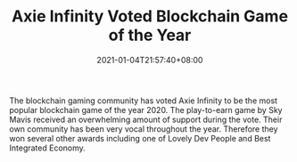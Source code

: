﻿---
title: "Axie Infinity Voted Blockchain Game of the Year"
date: 2021-01-04T21:57:40+08:00
lastmod: 2021-01-04T16:45:40+08:00
draft: false
authors: ["Glynnis"]
description: "The blockchain gaming community has voted Axie Infinity to be the most popular blockchain game of the year 2020. The play-to-earn game by Sky Mavis received an overwhelming amount of support during the vote. Their own community has been very vocal throughout the year. Therefore they won several other awards including one of Lovely Dev People and Best Integrated Economy."
featuredImage: "axie-infinity-voted-blockchain-game-of-the-year.png"
tags: ["Strategy Games","Play to Earn"]
categories: ["news"]
news: ["Strategy Games"]
weight: 
lightgallery: true
pinned: false
recommend: false
recommend1: false
---

The blockchain gaming community has voted Axie Infinity to be the most popular blockchain game of the year 2020. The play-to-earn game by Sky Mavis received an overwhelming amount of support during the vote. Their own community has been very vocal throughout the year. Therefore they won several other awards including one of Lovely Dev People and Best Integrated Economy.

<!--more-->

